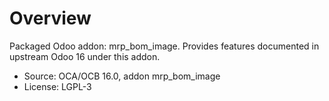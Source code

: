 # Overview

Packaged Odoo addon: mrp_bom_image. Provides features documented in upstream Odoo 16 under this addon.

- Source: OCA/OCB 16.0, addon mrp_bom_image
- License: LGPL-3
